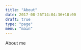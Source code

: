 ```yaml
---
title: "About"
date: 2017-08-26T14:04:36+10:00
draft: true
type: "page"
menu: "main"
---
```


About me

